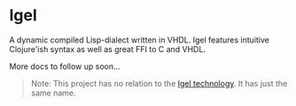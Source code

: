 # Igel
A dynamic compiled Lisp-dialect written in VHDL. Igel features intuitive Clojure'ish syntax as well as great FFI to C and VHDL.

More docs to follow up soon...

> Note: This project has no relation to the <a href="https://www.igel.de/">Igel technology</a>. It has just the same name.
